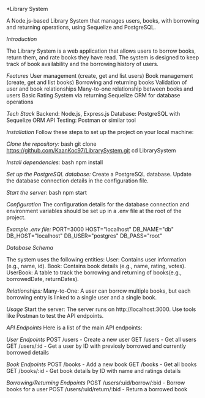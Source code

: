 *Library System

A Node.js-based Library System that manages users, books, with borrowing and returning operations, using Sequelize and PostgreSQL.

*Introduction*

The Library System is a web application that allows users to borrow books, return them, and rate books they have read. The system is designed to keep track of book availability and the borrowing history of users.

*Features*
User management (create, get and list users)
Book management (create, get and list books)
Borrowing and returning books
Validation of user and book relationships
Many-to-one relationship between books and users
Basic Rating System via returning
Sequelize ORM for database operations

*Tech Stack*
Backend: Node.js, Express.js
Database: PostgreSQL with Sequelize ORM
API Testing: Postman or similar tool

*Installation*
Follow these steps to set up the project on your local machine:

*Clone the repository:*
bash
git clone https://github.com/KaanKoc97/LibrarySystem.git
cd LibrarySystem

*Install dependencies:*
bash
npm install

*Set up the PostgreSQL database:*
Create a PostgreSQL database.
Update the database connection details in the configuration file.

*Start the server:*
bash
npm start

*Configuration*
The configuration details for the database connection and environment variables should be set up in a .env file at the root of the project.

*Example .env file:*
PORT=3000
HOST="localhost"
DB_NAME="db"
DB_HOST="localhost"
DB_USER="postgres"
DB_PASS="root"

*Database Schema*

The system uses the following entities:
User: Contains user information (e.g., name, id).
Book: Contains book details (e.g., name, rating, votes).
UserBook: A table to track the borrowing and returning of books(e.g., borrowedDate, returnDates).

*Relationships:*
Many-to-One: A user can borrow multiple books, but each borrowing entry is linked to a single user and a single book.

*Usage*
Start the server: The server runs on http://localhost:3000.
Use tools like Postman to test the API endpoints.

*API Endpoints*
Here is a list of the main API endpoints:

*User Endpoints*
POST /users - Create a new user
GET /users - Get all users 
GET /users/:id - Get a user by ID with previosly borrowed and currently borrowed details

*Book Endpoints*
POST /books - Add a new book
GET /books - Get all books
GET /books/:id - Get book details by ID with name and ratings details

*Borrowing/Returning Endpoints*
POST /users/:uid/borrow/:bid - Borrow books for a user
POST /users/:uid/return/:bid - Return a borrowed book
